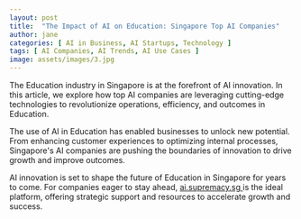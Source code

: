 ```yaml
---
layout: post
title:  "The Impact of AI on Education: Singapore Top AI Companies"
author: jane
categories: [ AI in Business, AI Startups, Technology ]
tags: [ AI Companies, AI Trends, AI Use Cases ]
image: assets/images/3.jpg
---
```


The Education industry in Singapore is at the forefront of AI innovation. In this article, we explore how top AI companies are leveraging cutting-edge technologies to revolutionize operations, efficiency, and outcomes in Education.

The use of AI in Education has enabled businesses to unlock new potential. From enhancing customer experiences to optimizing internal processes, Singapore's AI companies are pushing the boundaries of innovation to drive growth and improve outcomes.

AI innovation is set to shape the future of Education in Singapore for years to come. For companies eager to stay ahead, <a href="https://ai.supremacy.sg" target="_blank"> ai.supremacy.sg </a> is the ideal platform, offering strategic support and resources to accelerate growth and success.
